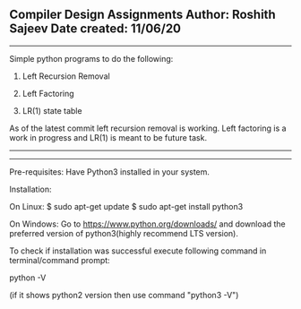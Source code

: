 Compiler Design Assignments
Author: Roshith Sajeev
Date created: 11/06/20
--------------------------------------------------------------------------------------------------------------------------------------------------------------------------
--------------------------------------------------------------------------------------------------------------------------------------------------------------------------

Simple python programs to do the following:

1) Left Recursion Removal



2) Left Factoring



3) LR(1) state table



As of the latest commit left recursion removal is working. Left factoring is a work in progress and LR(1) is meant to be future task.

--------------------------------------------------------------------------------------------------------------------------------------------------------------------------
--------------------------------------------------------------------------------------------------------------------------------------------------------------------------

Pre-requisites:
Have Python3 installed in your system.



Installation:


On Linux:
$ sudo apt-get update
$ sudo apt-get install python3


On Windows:
Go to https://www.python.org/downloads/ and download the preferred version of python3(highly recommend LTS version).


To check if installation was successful execute following command in terminal/command prompt:

python -V

(if it shows python2 version then use command "python3 -V")




